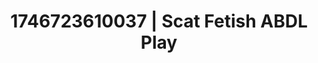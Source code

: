 ---
categories:
- Fantasy surrender
- AI-generated
- Softcore surrealism
- Pierced & proud
- ASMR
- Erotic slow burn
- Cosplay
- Lustful close-up
image: /assets/images/1746723610037.webp
layout: post
seo:
  description: Featured content with exclusive Scat Fetish, ABDL Play. HD images available.
  keywords: Scat Fetish, ABDL Play
  og_image: /assets/images/1746723610037.webp
  schema_type: VisualArtwork
tags:
- ABDL Play
- '#1746723610037'
- Scat Fetish
title: 1746723610037 | Scat Fetish ABDL Play
---